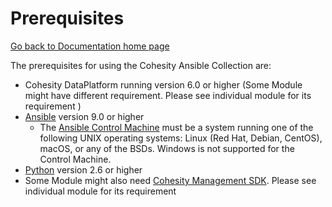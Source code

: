 # Prerequisites

[Go back to Documentation home page ](../README.md)

The prerequisites for using the Cohesity Ansible Collection are:
* Cohesity DataPlatform running version 6.0 or higher (Some Module might have different requirement. Please see individual module for its requirement )
* [Ansible](https://docs.ansible.com/ansible/latest/installation_guide/intro_installation.html) version 9.0 or higher
  * The [Ansible Control Machine](https://docs.ansible.com/ansible/latest/installation_guide/intro_installation.html#control-machine-requirements) must be a system running one of the following UNIX operating systems: Linux (Red Hat, Debian, CentOS), macOS, or any of the BSDs. Windows is not supported for the Control Machine.
* [Python](https://www.python.org/downloads) version 2.6 or higher
* Some Module might also need [Cohesity Management SDK](https://developer.cohesity.com/apidocs-641.html#/python/getting-started). Please see individual module for its requirement
